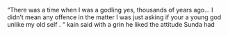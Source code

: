 “There was a time when I was a godling yes, thousands of years ago... I didn’t mean any offence in the matter I was just asking if your a young god unlike my old self . “ kain said with a grin  he liked the attitude Sunda had
